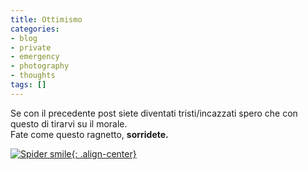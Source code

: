 ```yaml
---
title: Ottimismo
categories:
- blog
- private
- emergency
- photography
- thoughts
tags: []
---
```

Se con il precedente post siete diventati tristi/incazzati spero che con
questo di tirarvi su il morale.  
Fate come questo ragnetto, **sorridete.**

[![Spider smile]({{site.url}}/images/spider-guarding-eggs-683251-xl.jpg){: .align-center}]({{site.url}}/images/spider-guarding-eggs-683251-xl.jpg
"Spider smile" )

